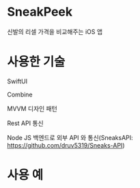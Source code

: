 # SneakPeek
신발의 리셀 가격을 비교해주는 iOS 앱

# 사용한 기술
SwiftUI

Combine

MVVM 디자인 패턴

Rest API 통신

Node JS 백엔드로 외부 API 와 통신(SneaksAPI: https://github.com/druv5319/Sneaks-API)


# 사용 예




